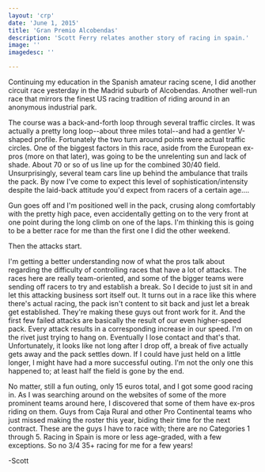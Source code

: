 ```yaml
---
layout: 'crp'
date: 'June 1, 2015'
title: 'Gran Premio Alcobendas'
description: 'Scott Ferry relates another story of racing in spain.'
image: ''
imagedesc: ''

---	
```


Continuing my education in the Spanish amateur racing scene, I did another circuit race yesterday in the Madrid suburb of Alcobendas. Another well-run race that mirrors the finest US racing tradition of riding around in an anonymous industrial park.

The course was a back-and-forth loop through several traffic circles. It was actually a pretty long loop--about three miles total--and had a gentler V-shaped profile. Fortunately the two turn around points were actual traffic circles. One of the biggest factors in this race, aside from the European ex-pros (more on that later), was going to be the unrelenting sun and lack of shade. About 70 or so of us line up for the combined 30/40 field. Unsurprisingly, several team cars line up behind the ambulance that trails the pack. By now I've come to expect this level of sophistication/intensity despite the laid-back attitude you'd expect from racers of a certain age....

Gun goes off and I'm positioned well in the pack, crusing along comfortably with the pretty high pace, even accidentally getting on to the very front at one point during the long climb on one of the laps. I'm thinking this is going to be a better race for me than the first one I did the other weekend.

Then the attacks start.

I'm getting a better understanding now of what the pros talk about regarding the difficulty of controlling races that have a lot of attacks. The races here are really team-oriented, and some of the bigger teams were sending off racers to try and establish a break. So I decide to just sit in and let this attacking business sort itself out. It turns out in a race like this where there's actual racing, the pack isn't content to sit back and just let a break get established. They're making these guys out front work for it. And the first few failed attacks are basically the result of our even higher-speed pack. Every attack results in a corresponding increase in our speed. I'm on the rivet just trying to hang on. Eventually I lose contact and that's that. Unfortunately, it looks like not long after I drop off, a break of five actually gets away and the pack settles down. If I could have just held on a little longer, I might have had a more successful outing. I'm not the only one this happened to; at least half the field is gone by the end.

No matter, still a fun outing, only 15 euros total, and I got some good racing in. As I was searching around on the websites of some of the more prominent teams around here, I discovered that some of them have ex-pros riding on them. Guys from Caja Rural and other Pro Continental teams who just missed making the roster this year, biding their time for the next contract. These are the guys I have to race with; there are no Categories 1 through 5. Racing in Spain is more or less age-graded, with a few exceptions. So no 3/4 35+ racing for me for a few years!

-Scott